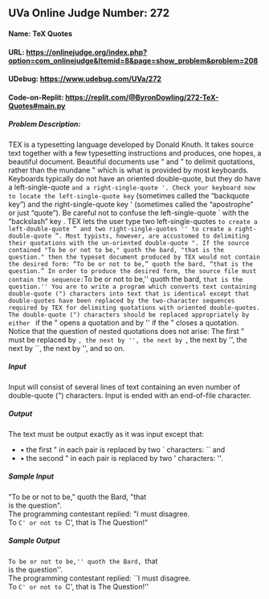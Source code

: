 ## UVa Online Judge Number: 272
#### Name: TeX Quotes
#### URL: https://onlinejudge.org/index.php?option=com_onlinejudge&Itemid=8&page=show_problem&problem=208
#### UDebug: https://www.udebug.com/UVa/272
#### Code-on-Replit: https://replit.com/@ByronDowling/272-TeX-Quotes#main.py

##### Problem Description:
TEX is a typesetting language developed by Donald Knuth. It takes source text together with a few typesetting instructions and produces, one hopes, a beautiful document. Beautiful documents use “ and ” to delimit quotations, rather than the mundane " which is what is provided by most keyboards. Keyboards typically do not have an oriented double-quote, but they do have a left-single-quote ` and a right-single-quote '. Check your keyboard now to locate the left-single-quote key ` (sometimes called the “backquote key”) and the right-single-quote key ' (sometimes called the “apostrophe” or just “quote”). Be careful not to confuse the left-single-quote ` with the “backslash” key \. TEX lets the user type two left-single-quotes `` to create a left-double-quote “ and two right-single-quotes '' to create a right-double-quote ”. Most typists, however, are accustomed to delimiting their quotations with the un-oriented double-quote ". If the source contained "To be or not to be," quoth the bard, "that is the question." then the typeset document produced by TEX would not contain the desired form: “To be or not to be,” quoth the bard, “that is the question.” In order to produce the desired form, the source file must contain the sequence: ``To be or not to be,'' quoth the bard, ``that is the question.'' You are to write a program which converts text containing double-quote (") characters into text that is identical except that double-quotes have been replaced by the two-character sequences required by TEX for delimiting quotations with oriented double-quotes. The double-quote (") characters should be replaced appropriately by either `` if the " opens a quotation and by '' if the " closes a quotation. Notice that the question of nested quotations does not arise: The first " must be replaced by ``, the next by '', the next by ``, the next by '', the next by ``, the next by '', and so on.

##### Input
Input will consist of several lines of text containing an even number of double-quote (") characters.
Input is ended with an end-of-file character.

##### Output
The text must be output exactly as it was input except that:
- • the first " in each pair is replaced by two ` characters: `` and
- • the second " in each pair is replaced by two ' characters: ''.

##### Sample Input
"To be or not to be," quoth the Bard, "that\
is the question".\
The programming contestant replied: "I must disagree.\
To `C' or not to `C', that is The Question!"

##### Sample Output
``To be or not to be,'' quoth the Bard, ``that\
is the question''.\
The programming contestant replied: ``I must disagree.\
To `C' or not to `C', that is The Question!''
